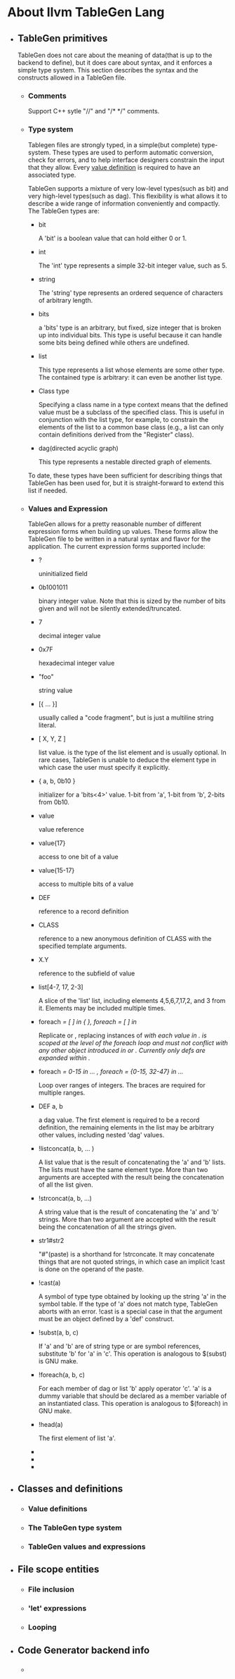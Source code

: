# About llvm TableGen Lang

- ## TableGen primitives

  TableGen does not care about the meaning of data(that is up to the backend to define), but it does care about syntax, and it enforces a simple type system. This section describes the syntax and the constructs allowed in a TableGen file.

  - ### Comments
  
    Support C++ sytle "//" and "/* */" comments.
  
  - ### Type system
  
    Tablegen files are strongly typed, in a simple(but complete) type-system. These types are used to perform automatic conversion, check for errors, and to help interface designers constrain the input that they allow. Every [value definition](https://releases.llvm.org/4.0.0/docs/TableGen/LangIntro.html#value-definition) is required to have an associated type.
  
    TableGen supports a mixture of very low-level types(such as bit) and very high-level types(such as dag). This flexibility is what allows it to describe a wide range of information conveniently and compactly. The TableGen types are:
  
    - bit
  
      A 'bit' is a boolean value that can hold either 0 or 1.
  
    - int
  
      The 'int' type represents a simple 32-bit integer value, such as 5.
  
    - string
  
      The 'string' type represents an ordered sequence of characters of arbitrary length.
  
    - bits<ty>
  
      a 'bits' type is an arbitrary, but fixed, size integer that is broken up into individual bits. This type is useful because it can handle some bits being defined while others are undefined.
  
    - list<ty>
  
      This type represents a list whose elements are some other type. The contained type is arbitrary: it can even be another list type.
  
    - Class type
  
      Specifying a class name in a type context means that the defined value must be a subclass of the specified class. This is useful in conjunction with the list type, for example, to constrain the elements of the list to a common base class (e.g., a list<Register> can only contain definitions derived from the "Register" class).
  
    - dag(directed acyclic graph)
  
      This type represents a nestable directed graph of elements.
    
    To date, these types have been sufficient for describing things that TableGen has been used for, but it is straight-forward to extend this list if needed.
    
  - ### Values and Expression
  
    TableGen allows for a pretty reasonable number of different expression forms when building up values. These forms allow the TableGen file to be written in a natural syntax and flavor for the application. The current expression forms supported include:
  
    - ?
  
      uninitialized field
  
    - 0b1001011
  
      binary integer value. Note that this is sized by the number of bits given and will not be silently extended/truncated.
  
    - 7
  
      decimal integer value
  
    - 0x7F
  
      hexadecimal integer value
  
    - "foo"
  
      string value
  
    - [{ ... }]
  
      usually called a "code fragment", but is just a multiline string literal.
  
    - [ X, Y, Z ]<type>
  
      list value. <type> is the type of the list element and is usually optional. In rare cases, TableGen is unable to deduce the element type in which case the user must specify it explicitly.
  
    - { a, b, 0b10 }
  
      initializer for a 'bits<4>' value. 1-bit from 'a', 1-bit from 'b', 2-bits from 0b10.
  
    - value
  
      value reference
  
    - value{17}
  
      access to one bit of a value
  
    - value{15-17}
  
      access to multiple bits of a value
  
    - DEF
  
      reference to a record definition
  
    - CLASS<val list>
  
      reference to a new anonymous definition of CLASS with the specified template arguments.
  
    - X.Y
  
      reference to the subfield of value
  
    - list[4-7, 17, 2-3]
  
      A slice of the 'list' list, including elements 4,5,6,7,17,2, and 3 from it. Elements may be included multiple times.
  
    - foreach <var> = [ <list> ] in { <body> }, foreach <var> = [ <list> ] in <def>
  
      Replicate <body> or <def>, replacing instances of <var> with each value in <list>. <var> is scoped at the level of the foreach loop and must not conflict with any other object introduced in <body> or <def>. Currently only defs are expanded within <body>.
  
    - foreach <var> = 0-15 in ...     , foreach <var> = {0-15, 32-47} in ...
  
      Loop over ranges of integers. The braces are required for multiple ranges.
  
    - DEF a, b
  
      a dag value. The first element is required to be a record definition, the remaining elements in the list may be arbitrary other values, including nested 'dag' values.
  
    - !listconcat(a, b, ... )
  
      A list value that is the result of concatenating the 'a' and 'b' lists. The lists must have the same element type. More than two arguments are accepted with the result being the concatenation of all the list given.
  
    - !strconcat(a, b, ...)
  
      A string value that is the result of concatenating the 'a' and 'b' strings. More than two argument are accepted with the result being the concatenation of all the strings given.
  
    - str1#str2
  
      "#"(paste) is a shorthand for !strconcate. It may concatenate things that are not quoted strings, in which case an implicit !cast<string> is done on the operand of the paste.
  
    - !cast<type>(a)
  
      A symbol of type type obtained by looking up the string 'a' in the symbol table. If the type of 'a' does not match type, TableGen aborts with an error. !cast<string> is a special case in that the argument must be an object defined by a 'def' construct.
  
    - !subst(a, b, c)
  
      If 'a' and 'b' are of string type or are symbol references, substitute 'b' for 'a' in 'c'. This operation is analogous to $(subst) is GNU make.
  
    - !foreach(a, b, c)
  
      For each member of dag or list 'b' apply operator 'c'. 'a' is a dummy variable that should be declared as a member variable of an instantiated class. This operation is analogous to $(foreach) in GNU make.
  
    - !head(a)
  
      The first element of list 'a'.
  
    - 
  
    - 
  
    - 
  
- ## Classes and definitions

  - ### Value definitions

  - ### The TableGen type system

  - ### TableGen values and expressions

- ## File scope entities

  - ### File inclusion

  - ### 'let' expressions

  - ### Looping

- ## Code Generator backend info

  - ### 